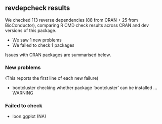 ## revdepcheck results

We checked 113 reverse dependencies (88 from CRAN + 25 from BioConductor), comparing R CMD check results across CRAN and dev versions of this package.

 * We saw 1 new problems
 * We failed to check 1 packages

Issues with CRAN packages are summarised below.

### New problems
(This reports the first line of each new failure)

* bootcluster
  checking whether package ‘bootcluster’ can be installed ... WARNING

### Failed to check

* loon.ggplot (NA)